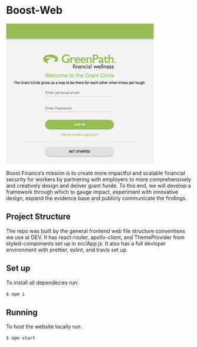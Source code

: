 # Boost-Web

<img src="src/assets/images/DisplayPic.png" width="400">

Boost Finance’s mission is to create more impactful and scalable financial security for workers by partnering with employers to more comprehensively and creatively design and deliver grant funds. To this end, we will develop a framework through which to gauge impact, experiment with innovative design, expand the evidence base and publicly communicate the findings.

## Project Structure

The repo was built by the general frontend web file structure conventions we use at DEV. It has react-router, apollo-client, and ThemeProvider from styled-components set up in src/App.js. It also has a full devloper environment with prettier, eslint, and travis set up.

## Set up

To install all dependecies run:

```bash
$ npm i
```

## Running

To host the website locally run:

```bash
$ npm start
```
